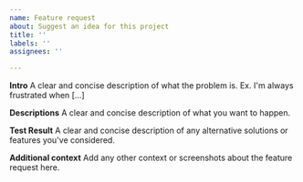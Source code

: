```yaml
---
name: Feature request
about: Suggest an idea for this project
title: ''
labels: ''
assignees: ''

---
```


**Intro**
A clear and concise description of what the problem is. Ex. I'm always frustrated when [...]

**Descriptions**
A clear and concise description of what you want to happen.

**Test Result**
A clear and concise description of any alternative solutions or features you've considered.

**Additional context**
Add any other context or screenshots about the feature request here.
